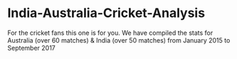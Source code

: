 # India-Australia-Cricket-Analysis
For the cricket fans this one is for you. We have compiled the stats for Australia (over 60 matches) &amp; India (over 50 matches) from January 2015 to September 2017
